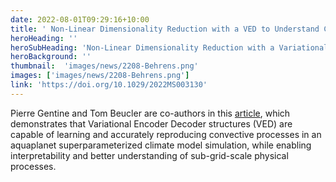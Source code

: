 ```yaml
---
date: 2022-08-01T09:29:16+10:00
title: ' Non-Linear Dimensionality Reduction with a VED to Understand Convective Processes in Climate Models'
heroHeading: ''
heroSubHeading: 'Non-Linear Dimensionality Reduction with a Variational Encoder Decoder to Understand Convective Processes in Climate Models'
heroBackground: ''
thumbnail:  'images/news/2208-Behrens.png'
images: ['images/news/2208-Behrens.png']
link: 'https://doi.org/10.1029/2022MS003130'
---
```


Pierre Gentine and Tom Beucler are co-authors in this [article](https://doi.org/10.1029/2022MS003130), which demonstrates that Variational Encoder Decoder structures (VED) are capable of learning and accurately reproducing convective processes in an aquaplanet superparameterized climate model simulation, while enabling interpretability and better understanding of sub-grid-scale physical processes.
